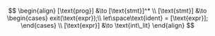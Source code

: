 $$
\begin{align}
    [\text{prog}] &\to [\text{stmt}]^*
    \\
    [\text{stmt}] &\to
    \begin{cases}
        exit(\text{expr});\\
        let\space\text{ident} = [\text{expr}];
    \end{cases}
    \\
    [\text{expr}] &\to \text{int\_lit}
\end{align}
$$